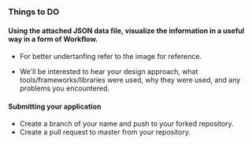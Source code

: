 ### Things to DO

#### Using the attached JSON data file, visualize the information in a useful way in a form of Workflow.

 - For better undertanfing refer to the image for reference.

 - We'll be interested to hear your design approach, what tools/frameworks/libraries were used, why they were used, and any problems you encountered.

 #### Submitting your application

 - Create a branch of your name and push to your forked repository.
 - Create a pull request to master from your repository.

